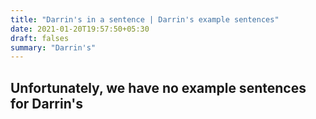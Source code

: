 ```yaml
---
title: "Darrin's in a sentence | Darrin's example sentences"
date: 2021-01-20T19:57:50+05:30
draft: falses
summary: "Darrin's"
---
```

## Unfortunately, we have no example sentences for Darrin's                 
